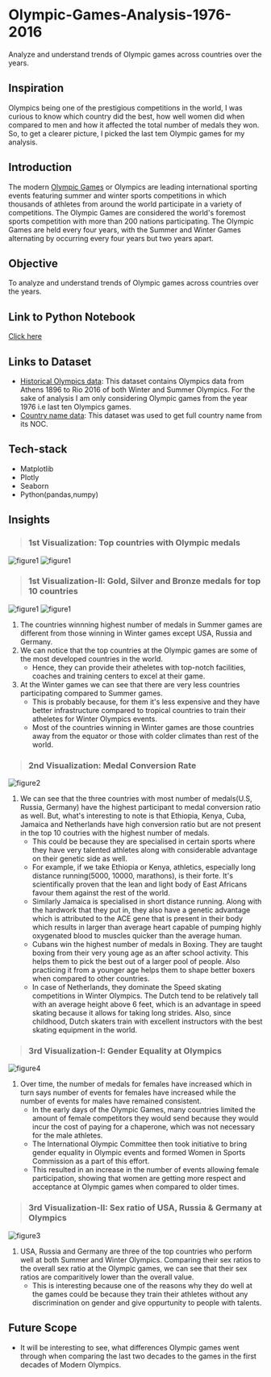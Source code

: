 # Olympic-Games-Analysis-1976-2016
Analyze and understand trends of Olympic games across countries over the years.

## Inspiration

Olympics being one of the prestigious competitions in the world, I was curious to know which country did the best, how well women did when compared to men and how it affected the total number of medals they won. So, to get a clearer picture, I picked the last tem Olympic games for my analysis.

## Introduction

The modern [Olympic Games](https://www.olympic.org) or Olympics are leading international sporting events featuring summer and winter sports competitions in which thousands of athletes from around the world participate in a variety of competitions. The Olympic Games are considered the world's foremost sports competition with more than 200 nations participating. The Olympic Games are held every four years, with the Summer and Winter Games alternating by occurring every four years but two years apart.

## Objective
To analyze and understand trends of Olympic games across countries over the years. 

## Link to Python Notebook
[Click here](http://nbviewer.jupyter.org/github/nikhilarosekuruvilla/Olympic-Games-Analysis-1976-2016/blob/master/Python%20notebook/Olympics.ipynb)

## Links to Dataset
* [Historical Olympics data](https://www.kaggle.com/heesoo37/120-years-of-olympic-history-athletes-and-results):
This dataset contains Olympics data from Athens 1896 to Rio 2016 of both Winter and Summer Olympics. For the sake of analysis I am only considering Olympic games from the year 1976 i.e last ten Olympics games.
* [Country name data](https://github.com/nikhilarosekuruvilla/Olympic-Games-Analysis-1976-2016/blob/master/country_NOC.csv):
This dataset was used to get full country name from its NOC.

## Tech-stack

* Matplotlib
* Plotly
* Seaborn
* Python(pandas,numpy)

## Insights
> ### 1st Visualization: Top countries with Olympic medals

![figure1](https://github.com/nikhilarosekuruvilla/Olympic-Games-Analysis-1976-2016/blob/master/Visualizations/Medals%20won%20per%20Country%20in%20Summer%20Olympics.png)
![figure1](https://github.com/nikhilarosekuruvilla/Olympic-Games-Analysis-1976-2016/blob/master/Visualizations/Medals%20won%20per%20Country%20in%20Winter%20Olympics.png)

> ### 1st Visualization-II: Gold, Silver and Bronze medals for top 10 countries

![figure1](https://github.com/nikhilarosekuruvilla/Olympic-Games-Analysis-1976-2016/blob/master/Visualizations/Top%20Countries%20in%20Summer%20Olympics.png)
![figure1](https://github.com/nikhilarosekuruvilla/Olympic-Games-Analysis-1976-2016/blob/master/Visualizations/Top%20Countries%20in%20Winter%20Olympics.png)
1. The countries winnning highest number of medals in Summer games are different from those winning in Winter games except USA, Russia and Germany. 
2. We can notice that the top countries at the Olympic games are some of the most developed countries in the world.   
    * Hence, they can provide their atheletes with top-notch facilities, coaches and training centers to excel at their game.
3. At the Winter games we can see that there are very less countries participating compared to Summer games.     
    * This is probably because, for them it's less expensive and they have better infrastructure compared to tropical countries to  train their atheletes for Winter Olympics events.    
    * Most of the countries winning in Winter games are those countries away from the equator or those with colder climates than rest of the world.    
    
> ###  2nd Visualization: Medal Conversion Rate 

![figure2](https://github.com/nikhilarosekuruvilla/Olympic-Games-Analysis-1976-2016/blob/master/Visualizations/Medal%20Conversion%20rate%20of%20Countries.png)
1. We can see that the three countries with most number of medals(U.S, Russia, Germany) have the highest participant to medal conversion ratio as well. But, what's interesting to note is that Ethiopia, Kenya, Cuba, Jamaica and Netherlands have high conversion ratio but are not present in the top 10 coutries with the highest number of medals.
    * This could be because they are specialised in certain sports where they have very talented athletes along with considerable advantage on their genetic side as well. 
    * For example, if we take Ethiopia or Kenya, athletics, especially long distance running(5000, 10000, marathons), is their forte. It's scientifically proven that the lean and light body of East Africans favour them against the rest of the world.
    * Similarly Jamaica is specialised in short distance running. Along with the hardwork that they put in, they also have a genetic advantage which is attributed to the ACE gene that is present in their body which results in larger than average heart capable of pumping highly oxygenated blood to muscles quicker than the average human.
    * Cubans win the highest number of medals in Boxing. They are taught boxing from their very young age as an after school activity. This helps them to pick the best out of a larger pool of people. Also practicing it from a younger age helps them to shape better boxers when compared to other countries.
    * In case of Netherlands, they dominate the Speed skating competitions in Winter Olympics. The Dutch tend to be relatively tall with an average height above 6 feet, which is an advantage in speed skating because it allows for taking long strides. Also, since childhood, Dutch skaters train with excellent instructors with the best skating equipment in the world. 
    
> ### 3rd Visualization-I: Gender Equality at Olympics
![figure4](https://github.com/nikhilarosekuruvilla/Olympic-Games-Analysis-1976-2016/blob/master/Visualizations/Male%20vs%20Female%20medal%20winners%20over%20the%20years.png)
1. Over time, the number of medals for females have increased  which in turn says number of events for females have increased while the number of events for males have remained consistent.
    * In the early days of the Olympic Games, many countries limited the amount of female competitors they would send because they would incur the cost of paying for a chaperone, which was not necessary for the male athletes.
    * The International Olympic Committee then took initiative to bring gender equality in Olympic events and formed Women in Sports Commission as a part of this effort.
    * This resulted in an increase in the number of events allowing female participation, showing that women are getting more respect and acceptance at Olympic games when compared to older times. 
    
> ### 3rd Visualization-II: Sex ratio of USA, Russia & Germany at Olympics

![figure3](https://github.com/nikhilarosekuruvilla/Olympic-Games-Analysis-1976-2016/blob/master/Visualizations/Comparison%20of%20Male:Female%20Participant%20ratio%20at%20Olympics.png)
1. USA, Russia and Germany are three of the top countries who perform well at both Summer and Winter Olympics. Comparing their sex ratios to the overall sex ratio at the Olympic games, we can see that their sex ratios are comparitively lower than the overall value.
     * This is interesting because one of the reasons why they do well at the games could be because they train their athletes without any discrimination on gender and give oppurtunity to people with talents.
    
## Future Scope
* It will be interesting to see, what differences Olympic games went through when comparing the last two decades to the games in the first decades of Modern Olympics.
